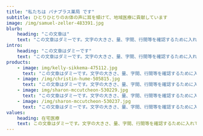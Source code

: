 ```yaml
---
title: "私たちは パナプラス薬局 です"
subtitle: ひとりひとりのお体の声に耳を傾けて、地域医療に貢献しています
image: /img/samuel-zeller-483391.jpg
blurb:
    heading: "この文章は"
    text: "この文章はダミーです。文字の大きさ、量、字間、行間等を確認するために入れています。この文章はダミーです。文字の大きさ、量、字間、行間等を確認するために入れていま"
intro:
    heading: "この文章はダミーです"
    text: "この文章はダミーです。文字の大きさ、量、字間、行間等を確認するために入れています。この文章はダミーです。文字の大きさ、量、字間、行間等を確認するために入れています。この文章はダミーです。文字の大きさ、量、字間、行間等を確認するために入れています。この文章はダミーです。文字の大きさ、量、字間、行間等を確認するために入れています。この文章はダミーです。文字の大きさ、量、字間、行間等を確認するために入れ"
products:
    - image: img/kelly-sikkema-475112.jpg
      text: "この文章はダミーです。文字の大きさ、量、字間、行間等を確認するために入れています。この文章はダミーで"
    - image: /img/christin-hume-505815.jpg
      text: "この文章はダミーです。文字の大きさ、量、字間、行間等を確認するために入れています。この文章はダミーで"
    - image: img/sharon-mccutcheon-530229.jpg
      text: "この文章はダミーです。文字の大きさ、量、字間、行間等を確認するために入れています。この文章はダミーで"
    - image: /img/sharon-mccutcheon-530237.jpg
      text: "この文章はダミーです。文字の大きさ、量、字間、行間等を確認するために入れています。この文章はダミーで"
values:
    heading: 在宅医療
    text: この文章はダミーです。文字の大きさ、量、字間、行間等を確認するために入れています。この文章はダミーです。文字の大きさ、量、字間、行間等を確認するために入れています。この文章はダミーです。文字の大きさ、量、字間、行間等を確認するために入れています。この文章はダミーです。文字の大きさ、量、字間、行間等を
---
```

